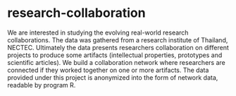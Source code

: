 # research-collaboration
  We are interested in studying the evolving real-world research collaborations. The data was gathered from a research institute of Thailand, NECTEC. Ultimately the data presents researchers collaboration on different projects to produce some artifacts (intellectual properties, prototypes and scientific articles). We build a collaboration network where researchers are connected if they worked together on one or more artifacts.  The data provided under this project is anonymized into the form of network data, readable by program R.
